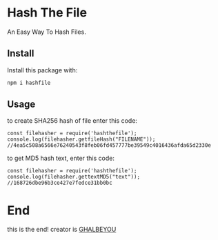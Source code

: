 # Hash The File
An Easy Way To Hash Files.
## Install
Install this package with:

```bash
npm i hashfile
```

## Usage
to create SHA256 hash of file enter this code:

```
const filehasher = require('hashthefile');
console.log(filehasher.getfileHash("FILENAME"));
//4ea5c508a6566e76240543f8feb06fd457777be39549c4016436afda65d2330e
```

to get MD5 hash text, enter this code:

```
const filehasher = require('hashthefile');
console.log(filehasher.gettextMD5("text"));
//168726dbe96b3ce427e7fedce31bb0bc
```

# End

this is the end! creator is [GHALBEYOU](https://github.com/ghalbeyou)